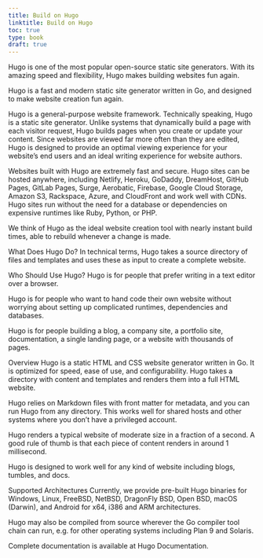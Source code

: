```yaml
---
title: Build on Hugo
linktitle: Build on Hugo
toc: true
type: book
draft: true
---
```

Hugo is one of the most popular open-source static site generators. With its amazing speed and flexibility, Hugo makes building websites fun again.

Hugo is a fast and modern static site generator written in Go, and designed to make website creation fun again.

Hugo is a general-purpose website framework. Technically speaking, Hugo is a static site generator. Unlike systems that dynamically build a page with each visitor request, Hugo builds pages when you create or update your content. Since websites are viewed far more often than they are edited, Hugo is designed to provide an optimal viewing experience for your website’s end users and an ideal writing experience for website authors.

Websites built with Hugo are extremely fast and secure. Hugo sites can be hosted anywhere, including Netlify, Heroku, GoDaddy, DreamHost, GitHub Pages, GitLab Pages, Surge, Aerobatic, Firebase, Google Cloud Storage, Amazon S3, Rackspace, Azure, and CloudFront and work well with CDNs. Hugo sites run without the need for a database or dependencies on expensive runtimes like Ruby, Python, or PHP.

We think of Hugo as the ideal website creation tool with nearly instant build times, able to rebuild whenever a change is made.

What Does Hugo Do? 
In technical terms, Hugo takes a source directory of files and templates and uses these as input to create a complete website.

Who Should Use Hugo? 
Hugo is for people that prefer writing in a text editor over a browser.

Hugo is for people who want to hand code their own website without worrying about setting up complicated runtimes, dependencies and databases.

Hugo is for people building a blog, a company site, a portfolio site, documentation, a single landing page, or a website with thousands of pages.

Overview
Hugo is a static HTML and CSS website generator written in Go. It is optimized for speed, ease of use, and configurability. Hugo takes a directory with content and templates and renders them into a full HTML website.

Hugo relies on Markdown files with front matter for metadata, and you can run Hugo from any directory. This works well for shared hosts and other systems where you don’t have a privileged account.

Hugo renders a typical website of moderate size in a fraction of a second. A good rule of thumb is that each piece of content renders in around 1 millisecond.

Hugo is designed to work well for any kind of website including blogs, tumbles, and docs.

Supported Architectures
Currently, we provide pre-built Hugo binaries for Windows, Linux, FreeBSD, NetBSD, DragonFly BSD, Open BSD, macOS (Darwin), and Android for x64, i386 and ARM architectures.

Hugo may also be compiled from source wherever the Go compiler tool chain can run, e.g. for other operating systems including Plan 9 and Solaris.

Complete documentation is available at Hugo Documentation.




